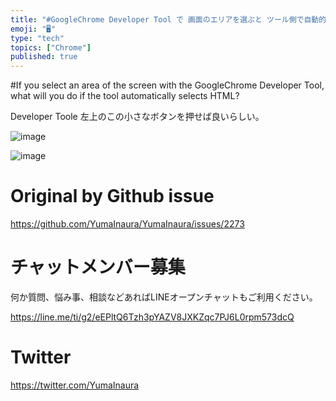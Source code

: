 ```yaml
---
title: "#GoogleChrome Developer Tool で 画面のエリアを選ぶと ツール側で自動的に HTMLを選択状態にしてくれるあれは"
emoji: "🖥"
type: "tech"
topics: ["Chrome"]
published: true
---
```


#If you select an area of the screen with the GoogleChrome Developer Tool, what will you do if the tool automatically selects HTML?


Developer Toole 左上のこの小さなボタンを押せば良いらしい。

![image](https://user-images.githubusercontent.com/13635059/62840242-48ad9400-bcd2-11e9-8855-ee9a789efa1d.png)

![image](https://user-images.githubusercontent.com/13635059/62840241-4814fd80-bcd2-11e9-8d3d-f663ad2d807d.png)



# Original by Github issue

https://github.com/YumaInaura/YumaInaura/issues/2273








<!-- Update From Qiita API -->

# チャットメンバー募集


何か質問、悩み事、相談などあればLINEオープンチャットもご利用ください。

https://line.me/ti/g2/eEPltQ6Tzh3pYAZV8JXKZqc7PJ6L0rpm573dcQ





# Twitter


https://twitter.com/YumaInaura


<!-- Update From Qiita API -->


